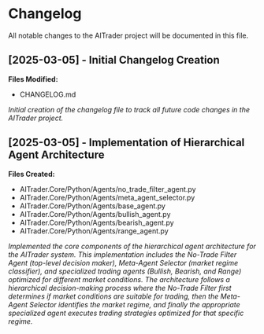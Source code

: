 # Changelog

All notable changes to the AITrader project will be documented in this file.

## [2025-03-05] - Initial Changelog Creation

**Files Modified:**
- CHANGELOG.md

*Initial creation of the changelog file to track all future code changes in the AITrader project.*

## [2025-03-05] - Implementation of Hierarchical Agent Architecture

**Files Created:**
- AITrader.Core/Python/Agents/no_trade_filter_agent.py
- AITrader.Core/Python/Agents/meta_agent_selector.py
- AITrader.Core/Python/Agents/base_agent.py
- AITrader.Core/Python/Agents/bullish_agent.py
- AITrader.Core/Python/Agents/bearish_agent.py
- AITrader.Core/Python/Agents/range_agent.py

*Implemented the core components of the hierarchical agent architecture for the AITrader system. This implementation includes the No-Trade Filter Agent (top-level decision maker), Meta-Agent Selector (market regime classifier), and specialized trading agents (Bullish, Bearish, and Range) optimized for different market conditions. The architecture follows a hierarchical decision-making process where the No-Trade Filter first determines if market conditions are suitable for trading, then the Meta-Agent Selector identifies the market regime, and finally the appropriate specialized agent executes trading strategies optimized for that specific regime.*
